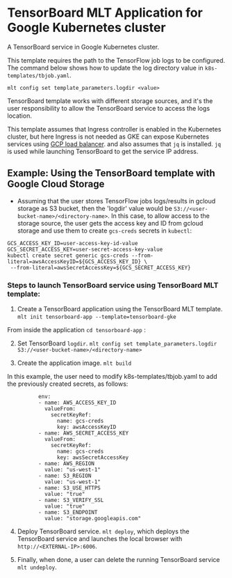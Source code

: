 # TensorBoard MLT Application for Google Kubernetes cluster

A TensorBoard service in Google Kubernetes cluster.

This template requires the path to the TensorFlow job logs to be configured.
The command below shows how to update the log directory value in `k8s-templates/tbjob.yaml`.

`mlt config set template_parameters.logdir <value>`

TensorBoard template works with different storage sources, and it's the user responsibility to allow the TensorBoard service to access the logs location.

This template assumes that Ingress controller is enabled in the Kubernetes cluster, but here Ingress is not needed as GKE can expose Kubernetes services using [GCP load balancer](https://cloud.google.com/kubernetes-engine/docs/how-to/exposing-apps). and also assumes that `jq` is installed. `jq` is used while launching TensorBoard to get the service IP address.



## Example: Using the TensorBoard template with Google Cloud Storage

- Assuming that the user stores TensorFlow jobs logs/results in gcloud storage as S3 bucket, then the 'logdir' value would be 
`S3://<user-bucket-name>/<directory-name>`. In this case, to allow access to the storage source, the user gets the access key and ID from gcloud storage and use them to create `gcs-creds` secrets in `kubectl`:

```
GCS_ACCESS_KEY_ID=user-access-key-id-value
GCS_SECRET_ACCESS_KEY=user-secret-access-key-value
kubectl create secret generic gcs-creds --from-literal=awsAccessKeyID=${GCS_ACCESS_KEY_ID} \
 --from-literal=awsSecretAccessKey=${GCS_SECRET_ACCESS_KEY}
 ```

### Steps to launch TensorBoard service using TensorBoard MLT template:

1. Create a TensorBoard application using the TensorBoard MLT template.
`mlt init tensorboard-app --template=tensorboard-gke`

From inside the application `cd tensorboard-app` :

2. Set TensorBoard `logdir`.
`mlt config set template_parameters.logdir S3://<user-bucket-name>/<directory-name>`

3. Create the application image.
`mlt build`

In this example, the user need to modify k8s-templates/tbjob.yaml to add the previously created secrets, as follows:

```
          env:
          - name: AWS_ACCESS_KEY_ID
            valueFrom:
              secretKeyRef:
                name: gcs-creds
                key: awsAccessKeyID
          - name: AWS_SECRET_ACCESS_KEY
            valueFrom:
              secretKeyRef:
                name: gcs-creds
                key: awsSecretAccessKey
          - name: AWS_REGION
            value: "us-west-1"
          - name: S3_REGION
            value: "us-west-1"
          - name: S3_USE_HTTPS
            value: "true"
          - name: S3_VERIFY_SSL
            value: "true"
          - name: S3_ENDPOINT
            value: "storage.googleapis.com"
```

4. Deploy TensorBoard service.
`mlt deploy`,
which deploys the TensorBoard service and launches the local browser with `http://<EXTERNAL-IP>:6006`.

7. Finally, when done, a user can delete the running TensorBoard service
`mlt undeploy`.
